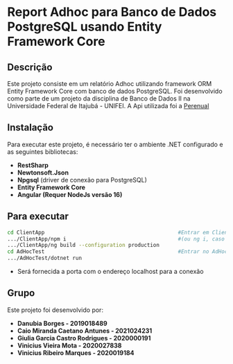 # Report Adhoc para Banco de Dados PostgreSQL usando Entity Framework Core

## Descrição

Este projeto consiste em um relatório Adhoc utilizando framework ORM Entity Framework Core com banco de dados PostgreSQL. Foi desenvolvido como parte de um projeto da disciplina de Banco de Dados II na Universidade Federal de Itajubá - UNIFEI. A Api utilizada foi a [Perenual](https://perenual.com/docs/api)

## Instalação

Para executar este projeto, é necessário ter o ambiente .NET configurado e as seguintes bibliotecas:

- **RestSharp**
- **Newtonsoft.Json**
- **Npgsql** (driver de conexão para PostgreSQL)
- **Entity Framework Core**
- **Angular (Requer NodeJs versão 16)**

## Para executar


```sh
cd ClientApp                                           #Entrar em ClientApp pelo terminal
.../ClientApp/npm i                                    #(ou ng i, caso não funcione)
.../ClientApp/ng build --configuration production
cd AdHocTest                                           #Entrar no AdHocTest(projeto asp net) pelo terminal
.../AdHocTest/dotnet run
```
- Será fornecida a porta com o endereço localhost para a conexão

## Grupo

Este projeto foi desenvolvido por:

- **Danubia Borges - 2019018489**
- **Caio Miranda Caetano Antunes - 2021024231**
- **Giulia Garcia Castro Rodrigues - 2020000191**
- **Vinicius Vieira Mota - 2020027838**
- **Vinicius Ribeiro Marques - 2020019184**

